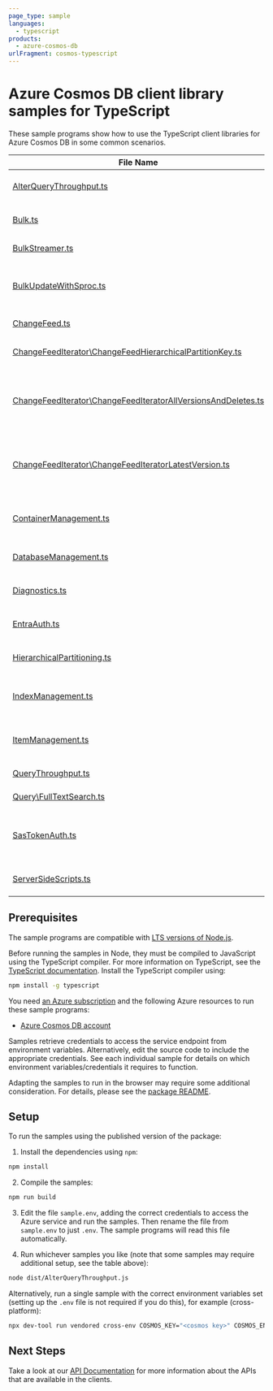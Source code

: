 ```yaml
---
page_type: sample
languages:
  - typescript
products:
  - azure-cosmos-db
urlFragment: cosmos-typescript
---
```


# Azure Cosmos DB client library samples for TypeScript

These sample programs show how to use the TypeScript client libraries for Azure Cosmos DB in some common scenarios.

| **File Name**                                                                                                               | **Description**                                                                                                       |
| --------------------------------------------------------------------------------------------------------------------------- | --------------------------------------------------------------------------------------------------------------------- |
| [AlterQueryThroughput.ts][alterquerythroughput]                                                                             | Updates a container offer to change query throughput.                                                                 |
| [Bulk.ts][bulk]                                                                                                             | Shows a simple bulk call with each BulkOperation type.                                                                |
| [BulkStreamer.ts][bulkstreamer]                                                                                             | Demonstrates example of bulk stream operations.                                                                       |
| [BulkUpdateWithSproc.ts][bulkupdatewithsproc]                                                                               | Bulk Updates documents with a Stored Procedure. Prefer `container.items().bulk()` to this behavior.                   |
| [ChangeFeed.ts][changefeed]                                                                                                 | Demonstrates using a ChangeFeed.                                                                                      |
| [ChangeFeedIterator\ChangeFeedHierarchicalPartitionKey.ts][changefeediterator_changefeedhierarchicalpartitionkey]           | Demonstrates using a ChangeFeed for a partition key                                                                   |
| [ChangeFeedIterator\ChangeFeedIteratorAllVersionsAndDeletes.ts][changefeediterator_changefeediteratorallversionsanddeletes] | Demonstrates using a ChangeFeed in AllVersionsAndDeletes mode for entire container, a partition key, and an epk range |
| [ChangeFeedIterator\ChangeFeedIteratorLatestVersion.ts][changefeediterator_changefeediteratorlatestversion]                 | Demonstrates using a ChangeFeed in LatestVersion mode for entire container, a partition key, and an epk range         |
| [ContainerManagement.ts][containermanagement]                                                                               | Demonstrates container create, read, delete and reading all containers belonging to a database.                       |
| [DatabaseManagement.ts][databasemanagement]                                                                                 | Demonstrates database create, read, delete and reading all databases.                                                 |
| [Diagnostics.ts][diagnostics]                                                                                               | Demonstrates usage of CosmosDiagnostic Object.                                                                        |
| [EntraAuth.ts][entraauth]                                                                                                   | Uses AAD credentials to authenticate with the CosmosClient.                                                           |
| [HierarchicalPartitioning.ts][hierarchicalpartitioning]                                                                     | Shows various operations on containers with Hierarchical Partitioning.                                                |
| [IndexManagement.ts][indexmanagement]                                                                                       | Shows various ways to manage indexing items or changing container index policies.                                     |
| [ItemManagement.ts][itemmanagement]                                                                                         | Demonstrates item creation, read, delete and reading all items belonging to a container.                              |
| [QueryThroughput.ts][querythroughput]                                                                                       | Demonstrates query throughput scenarios.                                                                              |
| [Query\FullTextSearch.ts][query_fulltextsearch]                                                                             | Demonstrates full text search queries.                                                                                |
| [SasTokenAuth.ts][sastokenauth]                                                                                             | Demonstrates using SasTokens for granting scoped access to Cosmos resources. _Private feature_                        |
| [ServerSideScripts.ts][serversidescripts]                                                                                   | Demonstrates using stored procedures for server side run functions                                                    |

## Prerequisites

The sample programs are compatible with [LTS versions of Node.js](https://github.com/nodejs/release#release-schedule).

Before running the samples in Node, they must be compiled to JavaScript using the TypeScript compiler. For more information on TypeScript, see the [TypeScript documentation][typescript]. Install the TypeScript compiler using:

```bash
npm install -g typescript
```

You need [an Azure subscription][freesub] and the following Azure resources to run these sample programs:

- [Azure Cosmos DB account][createinstance_azurecosmosdbaccount]

Samples retrieve credentials to access the service endpoint from environment variables. Alternatively, edit the source code to include the appropriate credentials. See each individual sample for details on which environment variables/credentials it requires to function.

Adapting the samples to run in the browser may require some additional consideration. For details, please see the [package README][package].

## Setup

To run the samples using the published version of the package:

1. Install the dependencies using `npm`:

```bash
npm install
```

2. Compile the samples:

```bash
npm run build
```

3. Edit the file `sample.env`, adding the correct credentials to access the Azure service and run the samples. Then rename the file from `sample.env` to just `.env`. The sample programs will read this file automatically.

4. Run whichever samples you like (note that some samples may require additional setup, see the table above):

```bash
node dist/AlterQueryThroughput.js
```

Alternatively, run a single sample with the correct environment variables set (setting up the `.env` file is not required if you do this), for example (cross-platform):

```bash
npx dev-tool run vendored cross-env COSMOS_KEY="<cosmos key>" COSMOS_ENDPOINT="<cosmos endpoint>" COSMOS_DATABASE="<cosmos database>" COSMOS_CONTAINER="<cosmos container>" node dist/AlterQueryThroughput.js
```

## Next Steps

Take a look at our [API Documentation][apiref] for more information about the APIs that are available in the clients.

[alterquerythroughput]: https://github.com/Azure/azure-sdk-for-js/blob/main/sdk/cosmosdb/cosmos/samples/v4/typescript/src/AlterQueryThroughput.ts
[bulk]: https://github.com/Azure/azure-sdk-for-js/blob/main/sdk/cosmosdb/cosmos/samples/v4/typescript/src/Bulk.ts
[bulkstreamer]: https://github.com/Azure/azure-sdk-for-js/blob/main/sdk/cosmosdb/cosmos/samples/v4/typescript/src/BulkStreamer.ts
[bulkupdatewithsproc]: https://github.com/Azure/azure-sdk-for-js/blob/main/sdk/cosmosdb/cosmos/samples/v4/typescript/src/BulkUpdateWithSproc.ts
[changefeed]: https://github.com/Azure/azure-sdk-for-js/blob/main/sdk/cosmosdb/cosmos/samples/v4/typescript/src/ChangeFeed.ts
[changefeediterator_changefeedhierarchicalpartitionkey]: https://github.com/Azure/azure-sdk-for-js/blob/main/sdk/cosmosdb/cosmos/samples/v4/typescript/src/ChangeFeedIterator/ChangeFeedHierarchicalPartitionKey.ts
[changefeediterator_changefeediteratorallversionsanddeletes]: https://github.com/Azure/azure-sdk-for-js/blob/main/sdk/cosmosdb/cosmos/samples/v4/typescript/src/ChangeFeedIterator/ChangeFeedIteratorAllVersionsAndDeletes.ts
[changefeediterator_changefeediteratorlatestversion]: https://github.com/Azure/azure-sdk-for-js/blob/main/sdk/cosmosdb/cosmos/samples/v4/typescript/src/ChangeFeedIterator/ChangeFeedIteratorLatestVersion.ts
[containermanagement]: https://github.com/Azure/azure-sdk-for-js/blob/main/sdk/cosmosdb/cosmos/samples/v4/typescript/src/ContainerManagement.ts
[databasemanagement]: https://github.com/Azure/azure-sdk-for-js/blob/main/sdk/cosmosdb/cosmos/samples/v4/typescript/src/DatabaseManagement.ts
[diagnostics]: https://github.com/Azure/azure-sdk-for-js/blob/main/sdk/cosmosdb/cosmos/samples/v4/typescript/src/Diagnostics.ts
[entraauth]: https://github.com/Azure/azure-sdk-for-js/blob/main/sdk/cosmosdb/cosmos/samples/v4/typescript/src/EntraAuth.ts
[hierarchicalpartitioning]: https://github.com/Azure/azure-sdk-for-js/blob/main/sdk/cosmosdb/cosmos/samples/v4/typescript/src/HierarchicalPartitioning.ts
[indexmanagement]: https://github.com/Azure/azure-sdk-for-js/blob/main/sdk/cosmosdb/cosmos/samples/v4/typescript/src/IndexManagement.ts
[itemmanagement]: https://github.com/Azure/azure-sdk-for-js/blob/main/sdk/cosmosdb/cosmos/samples/v4/typescript/src/ItemManagement.ts
[querythroughput]: https://github.com/Azure/azure-sdk-for-js/blob/main/sdk/cosmosdb/cosmos/samples/v4/typescript/src/QueryThroughput.ts
[query_fulltextsearch]: https://github.com/Azure/azure-sdk-for-js/blob/main/sdk/cosmosdb/cosmos/samples/v4/typescript/src/Query/FullTextSearch.ts
[sastokenauth]: https://github.com/Azure/azure-sdk-for-js/blob/main/sdk/cosmosdb/cosmos/samples/v4/typescript/src/SasTokenAuth.ts
[serversidescripts]: https://github.com/Azure/azure-sdk-for-js/blob/main/sdk/cosmosdb/cosmos/samples/v4/typescript/src/ServerSideScripts.ts
[apiref]: https://learn.microsoft.com/javascript/api/@azure/cosmos
[freesub]: https://azure.microsoft.com/free/
[createinstance_azurecosmosdbaccount]: https://learn.microsoft.com/azure/cosmos-db/how-to-manage-database-account#create-an-account
[package]: https://github.com/Azure/azure-sdk-for-js/tree/main/sdk/cosmosdb/cosmos/README.md
[typescript]: https://www.typescriptlang.org/docs/home.html
